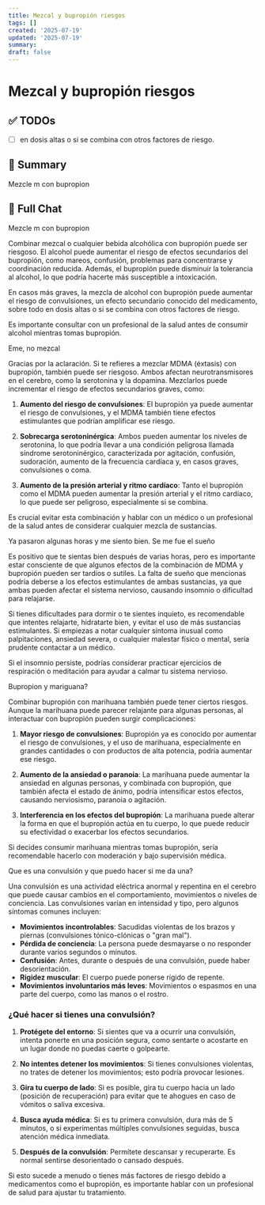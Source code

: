 ```yaml
---
title: Mezcal y bupropión riesgos
tags: []
created: '2025-07-19'
updated: '2025-07-19'
summary:
draft: false
---
```


# Mezcal y bupropión riesgos

## ✅ TODOs
- [ ] en dosis altas o si se combina con otros factores de riesgo.

## 📌 Summary
Mezcle m con bupropion

## 🧠 Full Chat


Mezcle m con bupropion 



Combinar mezcal o cualquier bebida alcohólica con bupropión puede ser riesgoso. El alcohol puede aumentar el riesgo de efectos secundarios del bupropión, como mareos, confusión, problemas para concentrarse y coordinación reducida. Además, el bupropión puede disminuir la tolerancia al alcohol, lo que podría hacerte más susceptible a intoxicación.

En casos más graves, la mezcla de alcohol con bupropión puede aumentar el riesgo de convulsiones, un efecto secundario conocido del medicamento, sobre todo en dosis altas o si se combina con otros factores de riesgo.

Es importante consultar con un profesional de la salud antes de consumir alcohol mientras tomas bupropión.

Eme, no mezcal

Gracias por la aclaración. Si te refieres a mezclar MDMA (éxtasis) con bupropión, también puede ser riesgoso. Ambos afectan neurotransmisores en el cerebro, como la serotonina y la dopamina. Mezclarlos puede incrementar el riesgo de efectos secundarios graves, como:

1. **Aumento del riesgo de convulsiones**: El bupropión ya puede aumentar el riesgo de convulsiones, y el MDMA también tiene efectos estimulantes que podrían amplificar ese riesgo.
   
2. **Sobrecarga serotoninérgica**: Ambos pueden aumentar los niveles de serotonina, lo que podría llevar a una condición peligrosa llamada síndrome serotoninérgico, caracterizada por agitación, confusión, sudoración, aumento de la frecuencia cardíaca y, en casos graves, convulsiones o coma.

3. **Aumento de la presión arterial y ritmo cardíaco**: Tanto el bupropión como el MDMA pueden aumentar la presión arterial y el ritmo cardíaco, lo que puede ser peligroso, especialmente si se combina.

Es crucial evitar esta combinación y hablar con un médico o un profesional de la salud antes de considerar cualquier mezcla de sustancias.

Ya pasaron algunas horas y me siento bien. Se me fue el sueño

Es positivo que te sientas bien después de varias horas, pero es importante estar consciente de que algunos efectos de la combinación de MDMA y bupropión pueden ser tardíos o sutiles. La falta de sueño que mencionas podría deberse a los efectos estimulantes de ambas sustancias, ya que ambas pueden afectar el sistema nervioso, causando insomnio o dificultad para relajarse.

Si tienes dificultades para dormir o te sientes inquieto, es recomendable que intentes relajarte, hidratarte bien, y evitar el uso de más sustancias estimulantes. Si empiezas a notar cualquier síntoma inusual como palpitaciones, ansiedad severa, o cualquier malestar físico o mental, sería prudente contactar a un médico.

Si el insomnio persiste, podrías considerar practicar ejercicios de respiración o meditación para ayudar a calmar tu sistema nervioso.

Bupropion y mariguana?



Combinar bupropión con marihuana también puede tener ciertos riesgos. Aunque la marihuana puede parecer relajante para algunas personas, al interactuar con bupropión pueden surgir complicaciones:

1. **Mayor riesgo de convulsiones**: Bupropión ya es conocido por aumentar el riesgo de convulsiones, y el uso de marihuana, especialmente en grandes cantidades o con productos de alta potencia, podría aumentar ese riesgo.

2. **Aumento de la ansiedad o paranoia**: La marihuana puede aumentar la ansiedad en algunas personas, y combinada con bupropión, que también afecta el estado de ánimo, podría intensificar estos efectos, causando nerviosismo, paranoia o agitación.

3. **Interferencia en los efectos del bupropión**: La marihuana puede alterar la forma en que el bupropión actúa en tu cuerpo, lo que puede reducir su efectividad o exacerbar los efectos secundarios.

Si decides consumir marihuana mientras tomas bupropión, sería recomendable hacerlo con moderación y bajo supervisión médica.

Que es una convulsión y que puedo hacer si me da una?

Una convulsión es una actividad eléctrica anormal y repentina en el cerebro que puede causar cambios en el comportamiento, movimientos o niveles de conciencia. Las convulsiones varían en intensidad y tipo, pero algunos síntomas comunes incluyen:

- **Movimientos incontrolables**: Sacudidas violentas de los brazos y piernas (convulsiones tónico-clónicas o "gran mal").
- **Pérdida de conciencia**: La persona puede desmayarse o no responder durante varios segundos o minutos.
- **Confusión**: Antes, durante o después de una convulsión, puede haber desorientación.
- **Rigidez muscular**: El cuerpo puede ponerse rígido de repente.
- **Movimientos involuntarios más leves**: Movimientos o espasmos en una parte del cuerpo, como las manos o el rostro.

### ¿Qué hacer si tienes una convulsión?

1. **Protégete del entorno**: Si sientes que va a ocurrir una convulsión, intenta ponerte en una posición segura, como sentarte o acostarte en un lugar donde no puedas caerte o golpearte.
   
2. **No intentes detener los movimientos**: Si tienes convulsiones violentas, no trates de detener los movimientos; esto podría provocar lesiones.

3. **Gira tu cuerpo de lado**: Si es posible, gira tu cuerpo hacia un lado (posición de recuperación) para evitar que te ahogues en caso de vómitos o saliva excesiva.

4. **Busca ayuda médica**: Si es tu primera convulsión, dura más de 5 minutos, o si experimentas múltiples convulsiones seguidas, busca atención médica inmediata.

5. **Después de la convulsión**: Permítete descansar y recuperarte. Es normal sentirse desorientado o cansado después.

Si esto sucede a menudo o tienes más factores de riesgo debido a medicamentos como el bupropión, es importante hablar con un profesional de salud para ajustar tu tratamiento.